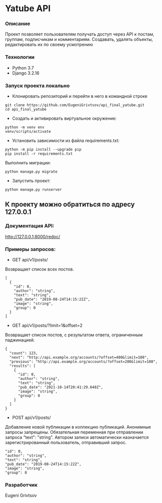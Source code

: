 # Yatube API

### Описание
Проект позволяет пользователям получать доступ через API к постам, группам, 
подписчикам и комментариям.
Создавать, удалять объекты, редактировать их по своему усмотрению
### Технологии
- Python 3.7
- Django 3.2.16

### Запуск проекта локально
- Клонировать репозиторий и перейти в него в командной строке
```
git clone https://github.com/EugeniGrivtsov/api_final_yatube.git
cd api_final_yatube
```
- Cоздать и активировать виртуальное окружение:
```
python -m venv env
venv/scripts/activate
```
- Установить зависимости из файла requirements.txt:
```
python -m pip install --upgrade pip
pip install -r requirements.txt
```
Выполнить миграции:
```
python manage.py migrate
```
- Запустить проект:
```
python manage.py runserver
```
## К проекту можно обратиться по адресу 127.0.0.1


### Документация API:
http://127.0.0.1:8000/redoc/

### Примеры запросов:
- GET api/v1/posts/

Возвращает список всех постов.

```
[
  {
    "id": 0,
    "author": "string",
    "text": "string",
    "pub_date": "2019-08-24T14:15:22Z",
    "image": "string",
    "group": 0
  }
]
```
- GET api/v1/posts/?limit=1&offset=2

Возвращает список постов, с результатом ответа, ограниченным паджинацией.

```
{
  "count": 123,
  "next": "http://api.example.org/accounts/?offset=400&limit=100",
  "previous": "http://api.example.org/accounts/?offset=200&limit=100",
  "results": [
    {
      "id": 0,
      "author": "string",
      "text": "string",
      "pub_date": "2021-10-14T20:41:29.648Z",
      "image": "string",
      "group": 0
    }
  ]
}
```

- POST api/v1/posts/

Добавление новой публикации в коллекцию публикаций. Анонимные запросы запрещены.
Обязательная переменная при отправлении запроса "text": "string". Автором
записи автоматически назначается зарегистрированный пользователь, отправивший 
запрос.

```
"id": 0,
"author": "string",
"text": "string",
"pub_date": "2019-08-24T14:15:22Z",
"image": "string",
"group": 0
```

### Разработчик
Eugeni Grivtsov
